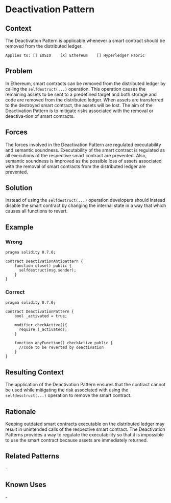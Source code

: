 # Deactivation Pattern

## Context
The Deactivation Pattern is applicable whenever a smart contract should be removed from the distributed ledger.

``Applies to: [] EOSIO    [X] Ethereum    [] Hyperledger Fabric``
## Problem
In Ethereum, smart contracts can be removed from the distributed ledger by calling the `selfdestruct(...)` operation. This operation causes the remaining assets to be sent to a predefined target and both storage and code are removed from the distributed ledger. When assets are transferred to the destroyed smart contract, the assets will be lost. The aim of the Deactivation Pattern is to mitigate risks associated with the removal or deactiva-tion of smart contracts.

## Forces
The forces involved in the Deactivation Pattern are regulated executability and semantic soundness. Executability of the smart contract is regulated as all executions of the respective smart contract are prevented. Also, semantic soundness is improved as the possible loss of assets associated with the removal of smart contracts from the distributed ledger are prevented.

## Solution
Instead of using the ``selfdestruct(...)`` operation developers should instead disable the smart contract by changing the internal state in a way that which causes all functions to revert. 

## Example
### Wrong
```Solidity 
pragma solidity 0.7.0;

contract DeactivationAntipattern {
    function close() public { 
      selfdestruct(msg.sender); 
    }
}
```

### Correct
```Solidity 
pragma solidity 0.7.0;

contract DeactivationPattern {
    bool _activated = true; 
    
    modifier checkActive(){
      require (_activated);
    }
    
    function anyFunction() checkActive public {
      //code to be reverted by deactivation 
    }
}
```

## Resulting Context
The application of the Deactivation Pattern ensures that the contract cannot be used while mitigating the risk associated with using the ``selfdesctruct(...)`` operation to remove the smart contract. 

## Rationale
Keeping outdated smart contracts executable on the distributed ledger may result in unintended calls of the respective smart contract. The Deactivation Patterns provides a way to regulate the executability so that it is impossible to use the smart contract because assets are immediately returned.

## Related Patterns
\-

## Known Uses
\-
